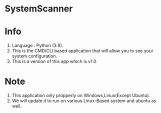 # SystemScanner

# Info
  1. Language : Python (3.9).
  2. This is the CMD/CLI based application that will allow you to see your system configuration.
  3. This is a version of this app which is v1.0.

 # Note
  1. This application only propperly on Windows,Linux(Except Ubuntu).
  2. We will update it to run on various Linux-Based system and ubuntu as well.
